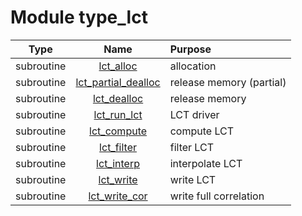 # Module type_lct

| Type | Name | Purpose |
| :--: | :--: | :---------- |
| subroutine | [lct_alloc](https://github.com/JCSDA/saber/tree/develop/src/saber/bump/type_lct.F90#L47) | allocation |
| subroutine | [lct_partial_dealloc](https://github.com/JCSDA/saber/tree/develop/src/saber/bump/type_lct.F90#L75) | release memory (partial) |
| subroutine | [lct_dealloc](https://github.com/JCSDA/saber/tree/develop/src/saber/bump/type_lct.F90#L98) | release memory |
| subroutine | [lct_run_lct](https://github.com/JCSDA/saber/tree/develop/src/saber/bump/type_lct.F90#L125) | LCT driver |
| subroutine | [lct_compute](https://github.com/JCSDA/saber/tree/develop/src/saber/bump/type_lct.F90#L257) | compute LCT |
| subroutine | [lct_filter](https://github.com/JCSDA/saber/tree/develop/src/saber/bump/type_lct.F90#L296) | filter LCT |
| subroutine | [lct_interp](https://github.com/JCSDA/saber/tree/develop/src/saber/bump/type_lct.F90#L326) | interpolate LCT |
| subroutine | [lct_write](https://github.com/JCSDA/saber/tree/develop/src/saber/bump/type_lct.F90#L356) | write LCT |
| subroutine | [lct_write_cor](https://github.com/JCSDA/saber/tree/develop/src/saber/bump/type_lct.F90#L390) | write full correlation |
